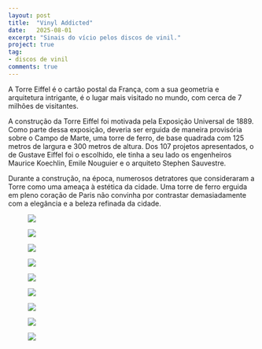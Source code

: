 ```yaml
---
layout: post
title:  "Vinyl Addicted"
date:   2025-08-01
excerpt: "Sinais do vício pelos discos de vinil."
project: true
tag:
- discos de vinil
comments: true
---
```

A Torre Eiffel é o cartão postal da França, com a sua geometria e arquitetura intrigante, é o lugar mais visitado no mundo, com cerca de 7 milhões de visitantes.

A construção da Torre Eiffel foi motivada pela Exposição Universal de 1889. Como parte dessa exposição, deveria ser erguida de maneira provisória sobre o Campo de Marte, uma torre de ferro, de base quadrada com 125 metros de largura e 300 metros de altura. Dos 107 projetos apresentados, o de Gustave Eiffel foi o escolhido, ele tinha a seu lado os engenheiros Maurice Koechlin, Emile Nouguier e o arquiteto Stephen Sauvestre.

Durante a construção, na época, numerosos detratores que consideraram a Torre como uma ameaça à estética da cidade. Uma torre de ferro erguida em pleno coração de Paris não convinha por contrastar demasiadamente com a elegância e a beleza refinada da cidade.  

<figure>
	<a href="https://i.imgur.com/WHtFeGc.jpg"><img src="https://i.imgur.com/WHtFeGc.jpg"></a>
</figure>

<figure>
	<a href="https://i.imgur.com/HLcjwtV.jpg"><img src="https://i.imgur.com/HLcjwtV.jpg"></a>
</figure>

<figure>
	<a href="https://i.imgur.com/nG983o1.jpg"><img src="https://i.imgur.com/nG983o1.jpg"></a>
</figure>

<figure>
	<a href="https://i.imgur.com/OgGekct.jpg"><img src="https://i.imgur.com/OgGekct.jpg"></a>
</figure>

<figure>
	<a href="https://i.imgur.com/ge6yw4A.jpg"><img src="https://i.imgur.com/ge6yw4A.jpg"></a>
</figure>

<figure>
	<a href="https://i.imgur.com/CJmGR6O.jpg"><img src="https://i.imgur.com/CJmGR6O.jpg"></a>
</figure>

<figure>
	<a href="https://i.imgur.com/HuKFWbQ.jpg"><img src="https://i.imgur.com/HuKFWbQ.jpg"></a>
</figure>

<figure>
	<a href="https://i.imgur.com/Jht9Ghx.jpg"><img src="https://i.imgur.com/Jht9Ghx.jpg"></a>
</figure>

<figure>
	<a href="https://i.imgur.com/49B8y0s.jpg"><img src="https://i.imgur.com/49B8y0s.jpg"></a>
</figure>
